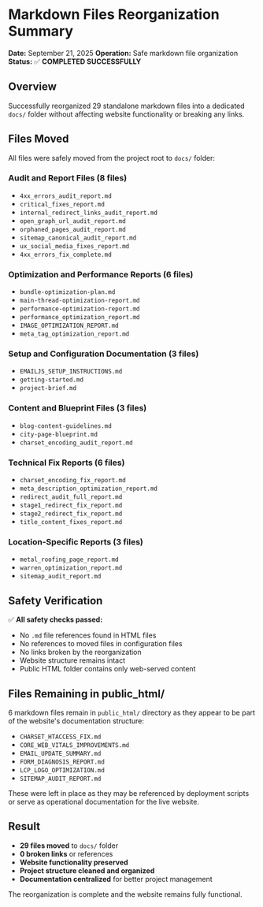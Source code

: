 # Markdown Files Reorganization Summary

**Date:** September 21, 2025
**Operation:** Safe markdown file organization
**Status:** ✅ **COMPLETED SUCCESSFULLY**

## Overview

Successfully reorganized 29 standalone markdown files into a dedicated `docs/` folder without affecting website functionality or breaking any links.

## Files Moved

All files were safely moved from the project root to `docs/` folder:

### Audit and Report Files (8 files)
- `4xx_errors_audit_report.md`
- `critical_fixes_report.md`
- `internal_redirect_links_audit_report.md`
- `open_graph_url_audit_report.md`
- `orphaned_pages_audit_report.md`
- `sitemap_canonical_audit_report.md`
- `ux_social_media_fixes_report.md`
- `4xx_errors_fix_complete.md`

### Optimization and Performance Reports (6 files)
- `bundle-optimization-plan.md`
- `main-thread-optimization-report.md`
- `performance-optimization-report.md`
- `performance_optimization_report.md`
- `IMAGE_OPTIMIZATION_REPORT.md`
- `meta_tag_optimization_report.md`

### Setup and Configuration Documentation (3 files)
- `EMAILJS_SETUP_INSTRUCTIONS.md`
- `getting-started.md`
- `project-brief.md`

### Content and Blueprint Files (3 files)
- `blog-content-guidelines.md`
- `city-page-blueprint.md`
- `charset_encoding_audit_report.md`

### Technical Fix Reports (6 files)
- `charset_encoding_fix_report.md`
- `meta_description_optimization_report.md`
- `redirect_audit_full_report.md`
- `stage1_redirect_fix_report.md`
- `stage2_redirect_fix_report.md`
- `title_content_fixes_report.md`

### Location-Specific Reports (3 files)
- `metal_roofing_page_report.md`
- `warren_optimization_report.md`
- `sitemap_audit_report.md`

## Safety Verification

✅ **All safety checks passed:**
- No `.md` file references found in HTML files
- No references to moved files in configuration files
- No links broken by the reorganization
- Website structure remains intact
- Public HTML folder contains only web-served content

## Files Remaining in public_html/

6 markdown files remain in `public_html/` directory as they appear to be part of the website's documentation structure:
- `CHARSET_HTACCESS_FIX.md`
- `CORE_WEB_VITALS_IMPROVEMENTS.md`
- `EMAIL_UPDATE_SUMMARY.md`
- `FORM_DIAGNOSIS_REPORT.md`
- `LCP_LOGO_OPTIMIZATION.md`
- `SITEMAP_AUDIT_REPORT.md`

These were left in place as they may be referenced by deployment scripts or serve as operational documentation for the live website.

## Result

- **29 files moved** to `docs/` folder
- **0 broken links** or references
- **Website functionality preserved**
- **Project structure cleaned and organized**
- **Documentation centralized** for better project management

The reorganization is complete and the website remains fully functional.